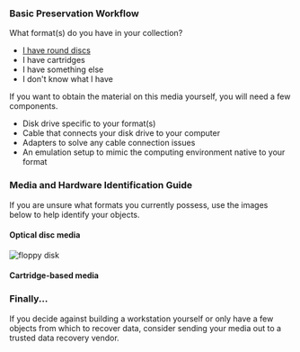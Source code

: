 ### Basic Preservation Workflow
What format(s) do you have in your collection?
- <a href="#optical">I have round discs</a>
- I have cartridges
- I have something else
- I don't know what I have
  
If you want to obtain the material on this media yourself, you will need a few components.

- Disk drive specific to your format(s)
- Cable that connects your disk drive to your computer
- Adapters to solve any cable connection issues
- An emulation setup to mimic the computing environment native to your format


### Media and Hardware Identification Guide
If you are unsure what formats you currently possess, use the images below to help identify your objects.
<a name="optical"></a>
#### Optical disc media
![floppy disk](Obsolete-Removable-Media-Guide/images/resized/5.25inch_floppy.jpg)
#### Cartridge-based media

### Finally...
If you decide against building a workstation yourself or only have a few objects from which to recover data, consider sending your media out to a trusted data recovery vendor.


